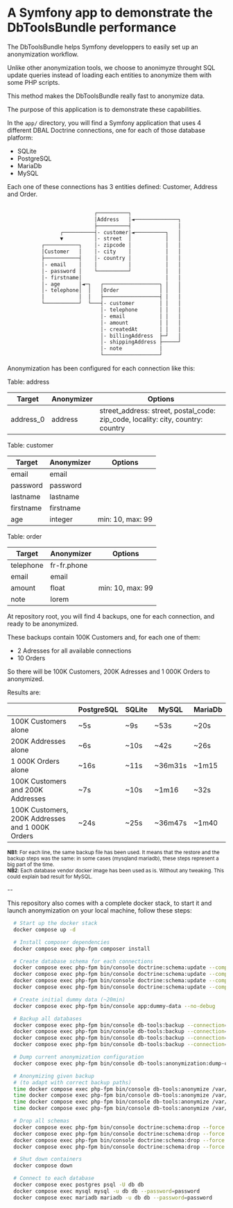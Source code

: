 # A Symfony app to demonstrate the DbToolsBundle performance

The DbToolsBundle helps Symfony developpers to easily set up an anonymization workflow.

Unlike other anonymization tools, we choose to anonimyze throught SQL update queries instead of
loading each entities to anonymize them with some PHP scripts.

This method makes the DbToolsBundle really fast to anonymize data.

The purpose of this application is to demonstrate these capabilities.

In the `app/` directory, you will find a Symfony application that uses 4 different
DBAL Doctrine connections, one for each of those database platform:
* SQLite
* PostgreSQL
* MariaDb
* MySQL

Each one of these connections has 3 entities defined: Customer, Address and Order.

```txt

                            ┌──────────┐
                            │Address   │◄──────────────┐
                            ├──────────┤               │
                 ┌──────────┤- customer│◄──────────┐   │
                 ▼          │- street  │           │   │
           ┌───────────┐    │- zipcode │           │   │
           │Customer   │    │- city    │           │   │
           ├───────────┤    │- country │           │   │
           │- email    │    │          │           │   │
           │- password │    └──────────┘           │   │
           │- firstname│                           │   │
           │- age      │◄─┐   ┌──────────────────┐ │   │
           │- telephone│  │   │Order             │ │   │
           │           │  │   ├──────────────────┤ │   │
           └───────────┘  └───┤- customer        │ │   │
                              │- telephone       │ │   │
                              │- email           │ │   │
                              │- amount          │ │   │
                              │- createdAt       │ │   │
                              │- billingAddress  ├─┘   │
                              │- shippingAddress ├─────┘
                              │- note            │
                              └──────────────────┘

```

Anonymization has been configured for each connection like this:

Table: address

  Target    | Anonymizer |  Options
 -----------|------------|-------------
  address_0 | address    | street_address: street, postal_code: zip_code, locality: city, country: country

Table: customer

  Target    | Anonymizer |  Options
 -----------|------------|-------------------
  email     | email      |
  password  | password   |
  lastname  | lastname   |
  firstname | firstname  |
  age       | integer    | min: 10, max: 99

Table: order

  Target    | Anonymizer |  Options
 -----------|------------|-----------------------------
  telephone | fr-fr.phone|
  email     | email      |
  amount    | float      |  min: 10, max: 99
  note      | lorem      |

At repository root, you will find 4 backups, one for each connection, and ready to be anonymized.

These backups contain 100K Customers and, for each one of them:
  - 2 Adresses for all available connections
  - 10 Orders

So there will be 100K Customers, 200K Adresses and 1 000K Orders to anonymized.

Results are:

|                                                   | PostgreSQL | SQLite | MySQL   | MariaDb |
|---------------------------------------------------|------------|--------|---------|---------|
| 100K Customers alone                              | ~5s        | ~9s    | ~53s    | ~20s
| 200K Addresses alone                              | ~6s        | ~10s   | ~42s    | ~26s
| 1 000K Orders alone                               | ~16s       | ~11s   | ~36m31s | ~1m15
| 100K Customers and 200K Addresses                 | ~7s        | ~10s   | ~1m16   | ~32s
| 100K Customers, 200K Addresses and 1 000K Orders  | ~24s       | ~25s   | ~36m47s | ~1m40

<small>**NB1**: For each line, the same backup file has been used. It means that the restore and the backup steps was
the same: in some cases (mysqland mariadb), these steps represent a big part of the time.</small><br>
<small>**NB2**: Each database vendor docker image has been used as is. Without any tweaking.
This could explain bad result for MySQL.</small>

--

This repository also comes with a complete docker stack, to start it and launch anonymization
on your local machine, follow these steps:

```sh
  # Start up the docker stack
  docker compose up -d

  # Install composer dependencies
  docker compose exec php-fpm composer install

  # Create database schema for each connections
  docker compose exec php-fpm bin/console doctrine:schema:update --complete --force --em=postgresql
  docker compose exec php-fpm bin/console doctrine:schema:update --complete --force --em=sqlite
  docker compose exec php-fpm bin/console doctrine:schema:update --complete --force --em=mysql
  docker compose exec php-fpm bin/console doctrine:schema:update --complete --force --em=mariadb

  # Create initial dummy data (~20min)
  docker compose exec php-fpm bin/console app:dummy-data --no-debug

  # Backup all databases
  docker compose exec php-fpm bin/console db-tools:backup --connection=postgresql
  docker compose exec php-fpm bin/console db-tools:backup --connection=sqlite
  docker compose exec php-fpm bin/console db-tools:backup --connection=mysql
  docker compose exec php-fpm bin/console db-tools:backup --connection=mariadb

  # Dump current anonymization configuration
  docker compose exec php-fpm bin/console db-tools:anonymization:dump-config

  # Anonymizing given backup
  # (to adapt with correct backup paths)
  time docker compose exec php-fpm bin/console db-tools:anonymize /var/www/var/db_tools/xx/xx/postgresql-xxxxxx.dump --connection=postgresql -n
  time docker compose exec php-fpm bin/console db-tools:anonymize /var/www/var/db_tools/xx/xx/sqlite-xxxxxx.sql --connection=sqlite -n
  time docker compose exec php-fpm bin/console db-tools:anonymize /var/www/var/db_tools/xx/xx/mariadb-xxxxxx.sql --connection=mariadb -n
  time docker compose exec php-fpm bin/console db-tools:anonymize /var/www/var/db_tools/xx/xx/mysql-xxxxxx.sql --connection=mysql -n

  # Drop all schemas
  docker compose exec php-fpm bin/console doctrine:schema:drop --force --em=postgresql
  docker compose exec php-fpm bin/console doctrine:schema:drop --force --em=sqlite
  docker compose exec php-fpm bin/console doctrine:schema:drop --force --em=mysql
  docker compose exec php-fpm bin/console doctrine:schema:drop --force --em=mariadb

  # Shut down containers
  docker compose down

  # Connect to each database
  docker compose exec postgres psql -U db db
  docker compose exec mysql mysql -u db db --password=password
  docker compose exec mariadb mariadb -u db db --password=password
```
